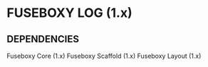 FUSEBOXY LOG (1.x)
==================

## DEPENDENCIES
Fuseboxy Core (1.x)
Fuseboxy Scaffold (1.x)
Fuseboxy Layout (1.x)